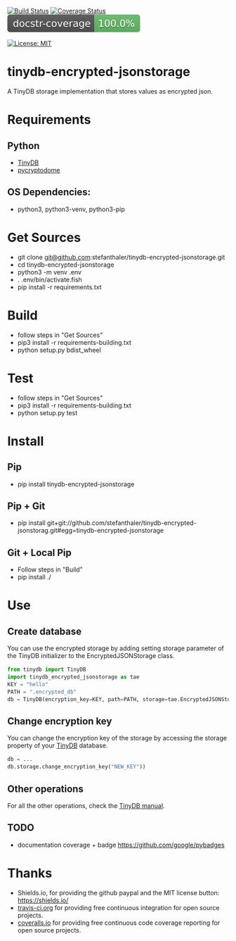 [![Build Status](https://travis-ci.com/stefanthaler/tinydb-encrypted-jsonstorage.svg?branch=master)](https://travis-ci.com/stefanthaler/tinydb-encrypted-jsonstorage)
[![Coverage Status](https://coveralls.io/repos/github/stefanthaler/tinydb-encrypted-jsonstorage/badge.svg?branch=master)](https://coveralls.io/github/stefanthaler/tinydb-encrypted-jsonstorage?branch=master)
[![Documentation Status](./badges/doc_coverage.svg)](https://pypi.org/project/docstr-coverage/)

[![License: MIT](https://img.shields.io/badge/License-MIT-yellow.svg)](https://opensource.org/licenses/MIT)

# tinydb-encrypted-jsonstorage
A TinyDB storage implementation that stores values as encrypted json.

# Requirements
## Python
* [TinyDB](https://tinydb.readthedocs.io/en/latest/getting-started.html)
* [pycryptodome](https://pycryptodome.readthedocs.io/en/latest/)

## OS Dependencies:
* python3, python3-venv, python3-pip

# Get Sources
* git clone git@github.com:stefanthaler/tinydb-encrypted-jsonstorage.git
* cd tinydb-encrypted-jsonstorage
* python3 -m venv .env
* . .env/bin/activate.fish  
* pip install -r requirements.txt

# Build
* follow steps in "Get Sources"
* pip3 install -r requirements-building.txt
* python setup.py bdist_wheel

# Test
* follow steps in "Get Sources"
* pip3 install -r requirements-building.txt
* python setup.py test

# Install

## Pip
* pip install tinydb-encrypted-jsonstorage

## Pip + Git
* pip install git+git://github.com/stefanthaler/tinydb-encrypted-jsonstorag.git#egg=tinydb-encrypted-jsonstorage

## Git + Local Pip
* Follow steps in "Build"
* pip install ./

# Use

## Create database
You can use the encrypted storage by adding setting storage parameter of the TinyDB initializer to the EncryptedJSONStorage class.

``` python
from tinydb import TinyDB
import tinydb_encrypted_jsonstorage as tae
KEY = "hello"
PATH = ".encrypted_db"
db = TinyDB(encryption_key=KEY, path=PATH, storage=tae.EncryptedJSONStorage)
```

## Change encryption key
You can change the encryption key of the storage by accessing the storage property of your [TinyDB](https://tinydb.readthedocs.io/en/latest/index.html) database.

``` python
db = ...
db.storage.change_encryption_key("NEW_KEY"))
```

## Other operations

For all the other operations, check the [TinyDB manual](https://tinydb.readthedocs.io/en/latest/index.html).

## TODO
* documentation coverage + badge https://github.com/google/pybadges

# Thanks  
* Shields.io, for providing the github paypal and the MIT license button: https://shields.io/
* [travis-ci.org](https://travis-ci.org) for providing free continuous integration for open source projects.
* [coveralls.io](https://coveralls.io) for providing free continuous code coverage reporting for open source projects.
